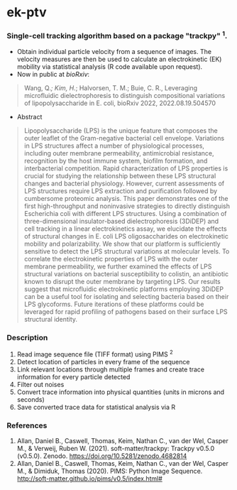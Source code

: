 # ek-ptv
### Single-cell tracking algorithm based on a package "trackpy" <sup>1</sup>.

- Obtain individual particle velocity from a sequence of images. The velocity measures are then be used to calculate an electrokinetic (EK) mobility via statistical analysis (R code available upon request).
- Now in public at _bioRxiv_: 
> Wang, Q.*; Kim, H.*; Halvorsen, T. M.; Buie, C. R., Leveraging microfluidic dielectrophoresis to distinguish compositional variations of lipopolysaccharide in E. coli, bioRxiv 2022, 2022.08.19.504570
- Abstract
> Lipopolysaccharide (LPS) is the unique feature that composes the outer leaflet of the Gram-negative bacterial cell envelope. Variations in LPS structures affect a number of physiological processes, including outer membrane permeability, antimicrobial resistance, recognition by the host immune system, biofilm formation, and interbacterial competition. Rapid characterization of LPS properties is crucial for studying the relationship between these LPS structural changes and bacterial physiology. However, current assessments of LPS structures require LPS extraction and purification followed by cumbersome proteomic analysis. This paper demonstrates one of the first high-throughput and noninvasive strategies to directly distinguish Escherichia coli with different LPS structures. Using a combination of three-dimensional insulator-based dielectrophoresis (3DiDEP) and cell tracking in a linear electrokinetics assay, we elucidate the effects of structural changes in E. coli LPS oligosaccharides on electrokinetic mobility and polarizability. We show that our platform is sufficiently sensitive to detect the LPS structural variations at molecular levels. To correlate the electrokinetic properties of LPS with the outer membrane permeability, we further examined the effects of LPS structural variations on bacterial susceptibility to colistin, an antibiotic known to disrupt the outer membrane by targeting LPS. Our results suggest that microfluidic electrokinetic platforms employing 3DiDEP can be a useful tool for isolating and selecting bacteria based on their LPS glycoforms. Future iterations of these platforms could be leveraged for rapid profiling of pathogens based on their surface LPS structural identity.

### Description
1) Read image sequence file (TIFF format) using PIMS <sup>2</sup>
2) Detect location of particles in every frame of the sequence
3) Link relevant locations through multiple frames and create trace information for every particle detected
4) Filter out noises
5) Convert trace information into physical quantities (units in microns and seconds)
6) Save converted trace data for statistical analysis via R

### References
1) Allan, Daniel B., Caswell, Thomas, Keim, Nathan C., van der Wel, Casper M., & Verweij, Ruben W. (2021). soft-matter/trackpy: Trackpy v0.5.0 (v0.5.0). Zenodo. https://doi.org/10.5281/zenodo.4682814
2) Allan, Daniel B., Caswell, Thomas, Keim, Nathan C., van der Wel, Casper M., & Dimiduk, Thomas (2020). PIMS: Python Image Sequence. http://soft-matter.github.io/pims/v0.5/index.html#
